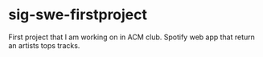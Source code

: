 # sig-swe-firstproject
First project that I am working on in ACM club. Spotify web app that return an artists tops tracks.
